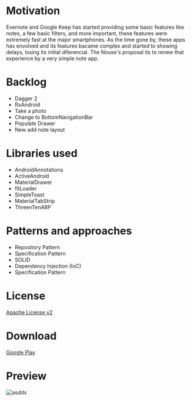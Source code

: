 Motivation
=======

Evernote and Google Keep has started providing some basic features like notes, a few basic filters, and more important, these features were extremely fast at the major smartphones. As the time gone by, these apps has envolved and its features bacame complex and started to showing delays, losing its initial diferencial.
The Nouse's proposal its to renew that experience by a very simple note app.

Backlog
======

- Dagger 2
- RxAndroid
- Take a photo
- Change to BottomNavigationBar
- Populate Drawer
- New add note layout

Libraries used
=======

- AndroidAnnotations
- ActiveAndroid
- MaterialDrawer
- fitLoader
- SimpleToast
- MaterialTabStrip
- ThreenTenABP

Patterns and approaches
=======

- Repository Pattern
- Specification Pattern
- SOLID
- Dependency Injection (IoC)
- Specification Pattern

License
=======

[Apache License v2](http://www.apache.org/licenses/LICENSE-2.0)

Download
=======

[Google Play](https://play.google.com/store/apps/details?id=com.github.pierry.noute&hl=pt_BR)

Preview
=======

![asdds](https://github.com/Pierry/Noute/blob/master/app/src/main/art/hero.png?raw=true)
